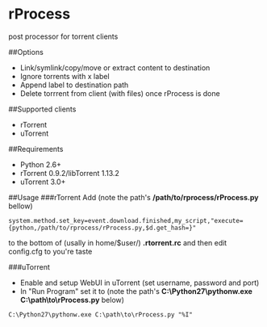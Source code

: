 rProcess
========

post processor for torrent clients

##Options
- Link/symlink/copy/move or extract content to destination
- Ignore torrents with x label
- Append label to destination path
- Delete torrrent from client (with files) once rProcess is done

##Supported clients
- rTorrent
- uTorrent

##Requirements
- Python 2.6+
- rTorrent 0.9.2/libTorrent 1.13.2
- uTorrent 3.0+

##Usage
###rTorrent
Add (note the path's **/path/to/rprocess/rProcess.py** bellow)

```
system.method.set_key=event.download.finished,my_script,"execute={python,/path/to/rprocess/rProcess.py,$d.get_hash=}"
```

to the bottom of (usally in home/$user/) **.rtorrent.rc** and then edit config.cfg to you're taste

###uTorrent
- Enable and setup WebUI in uTorrent (set username, password and port)
- In "Run Program" set it to (note the path's **C:\Python27\pythonw.exe C:\path\to\rProcess.py** below)

```
C:\Python27\pythonw.exe C:\path\to\rProcess.py "%I"
```
